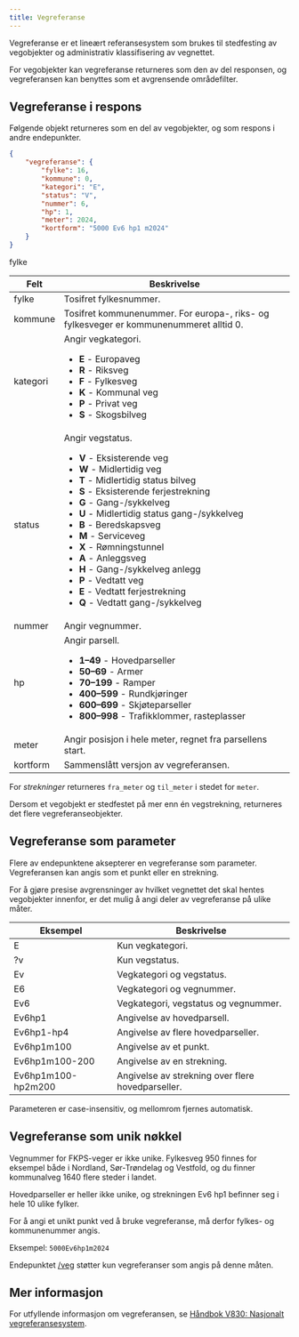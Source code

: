```yaml
---
title: Vegreferanse
---
```


Vegreferanse er et lineært referansesystem som brukes til stedfesting av vegobjekter og administrativ klassifisering av vegnettet.

For vegobjekter kan vegreferanse returneres som den av del responsen, og vegreferansen kan benyttes som et avgrensende områdefilter.

## Vegreferanse i respons

Følgende objekt returneres som en del av vegobjekter, og som respons i andre endepunkter.

```json
{
    "vegreferanse": {
        "fylke": 16,
        "kommune": 0,
        "kategori": "E",
        "status": "V",
        "nummer": 6,
        "hp": 1,
        "meter": 2024,
        "kortform": "5000 Ev6 hp1 m2024"
    }
}
```

<tbody>
<tr>
<td>fylke</td>
<table>
    <thead>
    <tr>
        <th>Felt</th>
        <th>Beskrivelse</th>
    </tr>
    </thead>
    <tbody>
    <tr>
        <td>fylke</td>
        <td>Tosifret fylkesnummer.</td>
    </tr>
    <tr>
        <td>kommune</td>
        <td>Tosifret kommunenummer.
            For europa-, riks- og fylkesveger er kommunenummeret alltid 0.</td>
    </tr>
    <tr>
        <td>kategori</td>
        <td>Angir vegkategori.
            <ul>
                <li><b>E</b> - Europaveg</li>
                <li><b>R</b> - Riksveg</li>
                <li><b>F</b> - Fylkesveg</li>
                <li><b>K</b> - Kommunal veg</li>
                <li><b>P</b> - Privat veg</li>
                <li><b>S</b> - Skogsbilveg</li>
            </ul>
        </td>
    </tr>
    <tr>
        <td>status</td>
        <td>Angir vegstatus.
            <ul>
                <li><b>V</b> - Eksisterende veg</li>
                <li><b>W</b> - Midlertidig veg</li>
                <li><b>T</b> - Midlertidig status bilveg</li>
                <li><b>S</b> - Eksisterende ferjestrekning</li>
                <li><b>G</b> - Gang-/sykkelveg</li>
                <li><b>U</b> - Midlertidig status gang-/sykkelveg</li>
                <li><b>B</b> - Beredskapsveg</li>
                <li><b>M</b> - Serviceveg</li>
                <li><b>X</b> - Rømningstunnel</li>
                <li><b>A</b> - Anleggsveg</li>
                <li><b>H</b> - Gang-/sykkelveg anlegg</li>
                <li><b>P</b> - Vedtatt veg</li>
                <li><b>E</b> - Vedtatt ferjestrekning</li>
                <li><b>Q</b> - Vedtatt gang-/sykkelveg</li>
            </ul>
        </td>
    </tr>
    <tr>
        <td>nummer</td>
        <td>Angir vegnummer.</td>
    </tr>
    <tr>
        <td>hp</td>
        <td>Angir parsell.
            <ul>
                <li><b>1–49</b> - Hovedparseller</li>
                <li><b>50–69</b> - Armer</li>
                <li><b>70–199</b> - Ramper</li>
                <li><b>400–599</b> - Rundkjøringer</li>
                <li><b>600–699</b> - Skjøteparseller</li>
                <li><b>800–998</b> - Trafikklommer, rasteplasser</li>
            </ul>
        </td>
    </tr>
    <tr>
        <td>meter</td>
        <td>Angir posisjon i hele meter, regnet fra parsellens start.</td>
    </tr>
    <tr>
        <td>kortform</td>
        <td>Sammenslått versjon av vegreferansen.</td>
    </tr>
    </tbody>
</table>

For _strekninger_ returneres `fra_meter` og `til_meter` i stedet for `meter`.

Dersom et vegobjekt er stedfestet på mer enn én vegstrekning, returneres det flere vegreferanseobjekter.

## Vegreferanse som parameter

Flere av endepunktene aksepterer en vegreferanse som parameter. Vegreferansen kan angis som et punkt eller en strekning.

For å gjøre presise avgrensninger av hvilket vegnettet det skal hentes vegobjekter innenfor, er det mulig å angi deler av vegreferanse på ulike måter.

<table>
<thead>
<tr>
<th>Eksempel</th>
<th>Beskrivelse</th>
</tr>
</thead>
<tbody>
<tr>
<td>E</td>
<td>Kun vegkategori.</td>
</tr>
<tr>
<td>?v</td>
<td>Kun vegstatus.</td>
</tr>
<tr>
<td>Ev</td>
<td>Vegkategori og vegstatus.</td>
</tr>
<tr>
<td>E6</td>
<td>Vegkategori og vegnummer.</td>
</tr>
<tr>
<td>Ev6</td>
<td>Vegkategori, vegstatus og vegnummer.</td>
</tr>
<tr>
<td>Ev6hp1</td>
<td>Angivelse av hovedparsell.</td>
</tr>
<tr>
<td>Ev6hp1-hp4</td>
<td>Angivelse av flere hovedparseller.</td>
</tr>
<tr>
<td>Ev6hp1m100</td>
<td>Angivelse av et punkt.</td>
</tr>
<tr>
<td>Ev6hp1m100-200</td>
<td>Angivelse av en strekning.</td>
</tr>
<tr>
<td>Ev6hp1m100-hp2m200</td>
<td>Angivelse av strekning over flere hovedparseller.</td>
</tr>
</tbody>
</table>

Parameteren er case-insensitiv, og mellomrom fjernes automatisk.


## Vegreferanse som unik nøkkel

Vegnummer for FKPS-veger er ikke unike. Fylkesveg 950 finnes for eksempel både i Nordland, Sør-Trøndelag og Vestfold, og du finner kommunalveg 1640 flere steder i landet.

Hovedparseller er heller ikke unike, og strekningen Ev6 hp1 befinner seg i hele 10 ulike fylker.

For å angi et unikt punkt ved å bruke vegreferanse, må derfor fylkes- og kommunenummer angis.

Eksempel: `5000Ev6hp1m2024`

Endepunktet [/veg](#/get/veg) støtter kun vegreferanser som angis på denne måten.


## Mer informasjon

For utfyllende informasjon om vegreferansen, se [Håndbok V830: Nasjonalt vegreferansesystem](http://www.vegvesen.no/_attachment/61505).
